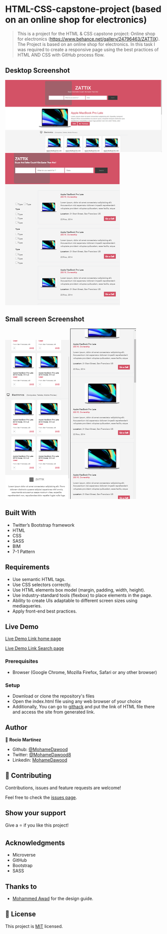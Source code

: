 # HTML-CSS-capstone-project (based on an online shop for electronics)

> This is a project for the HTML & CSS capstone project: Online shop for electronics (https://www.behance.net/gallery/24796463/ZATTIX).
> The Project is based on an online shop for electronics.
> In this task I was required to create a responsive page using the best practices of HTML AND CSS with GitHub process flow.

## Desktop Screenshot

![screenshot home-page](asset/images/s1.png)
![screenshot Search-page](asset/images/s3.png)

## Small screen Screenshot

![screenshot home-page](asset/images/s2.png)
![screenshot Search-page](asset/images/s4.png)

## Built With

- Twitter’s Bootstrap framework
- HTML
- CSS
- SASS
- BIM
- 7-1 Pattern

## Requirements

- Use semantic HTML tags.
- Use CSS selectors correctly.
- Use HTML elements box model (margin, padding, width, height).
- Use industry-standard tools (flexbox) to place elements in the page.
- Ability to create UIs adaptable to different screen sizes using mediaqueries.
- Apply front-end best practices.

## Live Demo

[Live Demo Link home page]()

[Live Demo Link Search page]()

### Prerequisites

- Browser (Google Chrome, Mozilla Firefox, Safari or any other browser)

### Setup

- Download or clone the repository's files
- Open the index.html file using any web browser of your choice
- Additionally, You can go to [githack](https://raw.githack.com) and put the link of HTML file there and access the site from generated link.

## Author

👤 **Rocio Martinez**

- Github: [@MohameDawood](https://github.com/MohameDawood)
- Twitter: [@MohameDawood8](https://twitter.com/MohameDawood8)
- Linkedin: [MohameDawood](https://www.linkedin.com/in/MohameDawood/)

## 🤝 Contributing

Contributions, issues and feature requests are welcome!

Feel free to check the [issues page](https://github.com/MohameDawood/ZATTIX/issues).

## Show your support

Give a ⭐️ if you like this project!

## Acknowledgments

- Microverse
- GitHub
- Bootstrap
- SASS

## Thanks to

- [Mohammed Awad](https://www.behance.net/M_Awad) for the design guide.

## 📝 License

This project is [MIT](lic.url) licensed.
